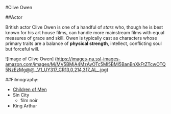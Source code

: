 #Clive Owen

##Actor

British actor Clive Owen is one of a handful of *stars* who, though he is best known for his art house films, can handle more mainstream films with equal measures of grace and skill. Owen is typically cast as characters whose primary traits are a balance of **physical strength**, intellect, conflicting soul but forceful will.

![Image of Clive Owen]
(https://images-na.ssl-images-amazon.com/images/M/MV5BMjA4MzAyOTc5Ml5BMl5BanBnXkFtZTcwOTQ5NzEzMg@@._V1_UY317_CR13,0,214,317_AL_.jpg)

##Filmography:

* [Children of Men](http://www.imdb.com/title/tt0206634/)
* Sin City
	* film noir
* King Arthur


